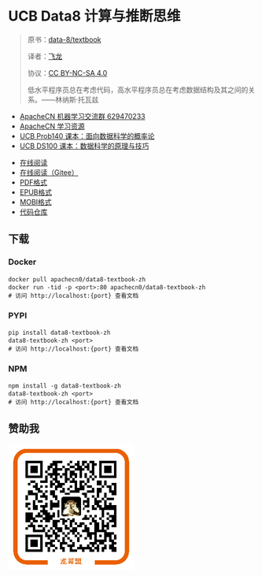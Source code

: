 # UCB Data8 计算与推断思维

> 原书：[data-8/textbook](https://github.com/data-8/textbook/)
> 
> 译者：[飞龙](https://github.com/wizardforcel)
> 
> 协议：[CC BY-NC-SA 4.0](http://creativecommons.org/licenses/by-nc-sa/4.0/)
> 
> 低水平程序员总在考虑代码，高水平程序员总在考虑数据结构及其之间的关系。——林纳斯·托瓦兹

+   [ApacheCN 机器学习交流群 629470233](http://shang.qq.com/wpa/qunwpa?idkey=30e5f1123a79867570f665aa3a483ca404b1c3f77737bc01ec520ed5f078ddef)
+   [ApacheCN 学习资源](http://www.apachecn.org/)
+   [UCB Prob140 课本：面向数据科学的概率论](https://github.com/apachecn/prob140-textbook-zh)
+ [UCB DS100 课本：数据科学的原理与技巧](https://github.com/apachecn/ds100-textbook-zh)

<!-- break -->

+ [在线阅读](https://data8.apachecn.org)
+ [在线阅读（Gitee）](https://apachecn.gitee.io/data8-textbook-zh/)
+ [PDF格式](https://www.gitbook.com/download/pdf/book/wizardforcel/data8-textbook)
+ [EPUB格式](https://www.gitbook.com/download/epub/book/wizardforcel/data8-textbook)
+ [MOBI格式](https://www.gitbook.com/download/mobi/book/wizardforcel/data8-textbook)
+ [代码仓库](https://github.com/apachecn/data8-textbook-zh)


## 下载

### Docker

```
docker pull apachecn0/data8-textbook-zh
docker run -tid -p <port>:80 apachecn0/data8-textbook-zh
# 访问 http://localhost:{port} 查看文档
```

### PYPI

```
pip install data8-textbook-zh
data8-textbook-zh <port>
# 访问 http://localhost:{port} 查看文档
```

### NPM

```
npm install -g data8-textbook-zh
data8-textbook-zh <port>
# 访问 http://localhost:{port} 查看文档
```

## 赞助我

![](img/qr_alipay.png)
